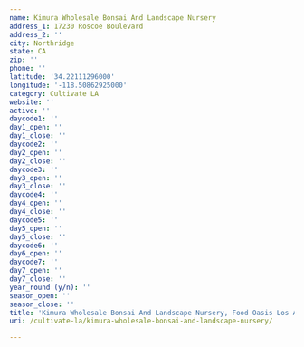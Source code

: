```yaml
---
name: Kimura Wholesale Bonsai And Landscape Nursery
address_1: 17230 Roscoe Boulevard
address_2: ''
city: Northridge
state: CA
zip: ''
phone: ''
latitude: '34.22111296000'
longitude: '-118.50862925000'
category: Cultivate LA
website: ''
active: ''
daycode1: ''
day1_open: ''
day1_close: ''
daycode2: ''
day2_open: ''
day2_close: ''
daycode3: ''
day3_open: ''
day3_close: ''
daycode4: ''
day4_open: ''
day4_close: ''
daycode5: ''
day5_open: ''
day5_close: ''
daycode6: ''
day6_open: ''
daycode7: ''
day7_open: ''
day7_close: ''
year_round (y/n): ''
season_open: ''
season_close: ''
title: 'Kimura Wholesale Bonsai And Landscape Nursery, Food Oasis Los Angeles'
uri: /cultivate-la/kimura-wholesale-bonsai-and-landscape-nursery/

---
```

